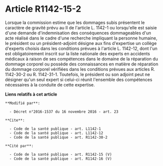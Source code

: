 # Article R1142-15-2

Lorsque la commission estime que les dommages subis présentent le caractère de gravité prévu au II de l'article L. 1142-1 ou
lorsqu'elle est saisie d'une demande d'indemnisation des conséquences dommageables d'un acte réalisé dans le cadre d'une
recherche impliquant la personne humaine, le président ou un président-adjoint désigne aux fins d'expertise un collège
d'experts choisis dans les conditions prévues à l'article L. 1142-12, dont l'un est obligatoirement inscrit sur la liste
nationale des experts en accidents médicaux à raison de ses compétences dans le domaine de la réparation du dommage corporel
ou possède des connaissances en matière de réparation du dommage corporel vérifiées dans les conditions prévues aux articles
R. 1142-30-2 ou R. 1142-31-1. Toutefois, le président ou son adjoint peut ne désigner qu'un seul expert si celui-ci réunit
l'ensemble des compétences nécessaires à la conduite de cette expertise.

**Liens relatifs à cet article**

	**Modifié par**:

	  - Décret n°2016-1537 du 16 novembre 2016 - art. 23

	**Cite**:

	  - Code de la santé publique - art. L1142-1
	  - Code de la santé publique - art. L1142-12
	  - Code de la santé publique - art. R1142-30-2

	**Cité par**:

	  - Code de la santé publique - art. R1142-15 (V)
	  - Code de la santé publique - art. R1142-16 (V)
